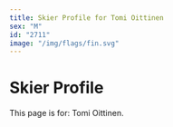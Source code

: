 ```yaml
---
title: Skier Profile for Tomi Oittinen
sex: "M"
id: "2711"
image: "/img/flags/fin.svg" 
---
```


# Skier Profile

This page is for: Tomi Oittinen.
    